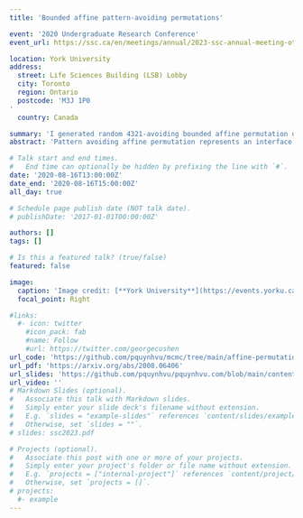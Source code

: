 ```yaml
---
title: 'Bounded affine pattern-avoiding permutations'

event: '2020 Undergraduate Research Conference'
event_url: https://ssc.ca/en/meetings/annual/2023-ssc-annual-meeting-ottawa

location: York University 
address:
  street: Life Sciences Building (LSB) Lobby
  city: Toronto
  region: Ontario
  postcode: 'M3J 1P0
'
  country: Canada

summary: 'I generated random 4321-avoiding bounded affine permutation of size 500 using a Markov chain Monte Carlo algorithm (Figures 6 and 8) under the supervision of the first author, [**Professor Neal Madras**](https://madras.mathstats.yorku.ca/).'
abstract: 'Pattern avoiding affine permutation represents an interface between combinatorics and group theory, which has been a topic of research interest for decades Following the attainments made previously, this project focuses on assessing various conjectures on the features of a permutation of a given size that avoids a certain pattern. Specifically, the 4231 avoiding permutation is at the center of this project. The Markov chain Monte Carlo methods are implemented using MATLAB and Visual Studio. Well-defined algorithms are programmed into computer software with the aim of executing the long run performance of Markov chains and graphical illustrations. The initial chain, preferably the one avoiding either 321 4321 or 4231 patterns, is modified over time using deletion and insertion algorithms until it reaches the stationary state. The significant complexity of the work is to deal with the more intricate nature of affine permutations, which can be viewed as infinite periodic extensions of ordinary finite permutations. Upon present completion, the inspection of typical shapes of pseudo random permutations avoiding a given pattern, as well as the validity of coded algorithms, is being performed to eliminate systematic errors. Once accomplished, mathematical and other probabilistic methods are employed to examine the properties of a class of 4231 avoiding permutation. The simulation result is important since it not only verifies theoretical assumptions but also provides an intuitive sense and thorough guidance for further research in combinatorics and probability theory.'

# Talk start and end times.
#   End time can optionally be hidden by prefixing the line with `#`.
date: '2020-08-16T13:00:00Z'
date_end: '2020-08-16T15:00:00Z'
all_day: true

# Schedule page publish date (NOT talk date).
# publishDate: '2017-01-01T00:00:00Z'

authors: []
tags: []

# Is this a featured talk? (true/false)
featured: false

image:
  caption: 'Image credit: [**York University**](https://events.yorku.ca/wp-content/uploads/2023/07/SUMMER_RESEARCH_2023-scaled.jpg)'
  focal_point: Right

#links:
  #- icon: twitter
    #icon_pack: fab
    #name: Follow
    #url: https://twitter.com/georgecushen
url_code: 'https://github.com/pquynhvu/mcmc/tree/main/affine-permutation'
url_pdf: 'https://arxiv.org/abs/2008.06406'
url_slides: 'https://github.com/pquynhvu/pquynhvu.com/blob/main/content/event/affine2020/affine-poster.pdf'
url_video: ''
# Markdown Slides (optional).
#   Associate this talk with Markdown slides.
#   Simply enter your slide deck's filename without extension.
#   E.g. `slides = "example-slides"` references `content/slides/example-slides.md`.
#   Otherwise, set `slides = ""`.
# slides: ssc2023.pdf

# Projects (optional).
#   Associate this post with one or more of your projects.
#   Simply enter your project's folder or file name without extension.
#   E.g. `projects = ["internal-project"]` references `content/project/deep-learning/index.md`.
#   Otherwise, set `projects = []`.
# projects:
  #- example
---
```

